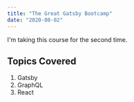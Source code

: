 ```yaml
---
title: "The Great Gatsby Bootcamp"
date: "2020-08-02"
---
```


I'm taking this course for the second time.

## Topics Covered

1. Gatsby
2. GraphQL
3. React
